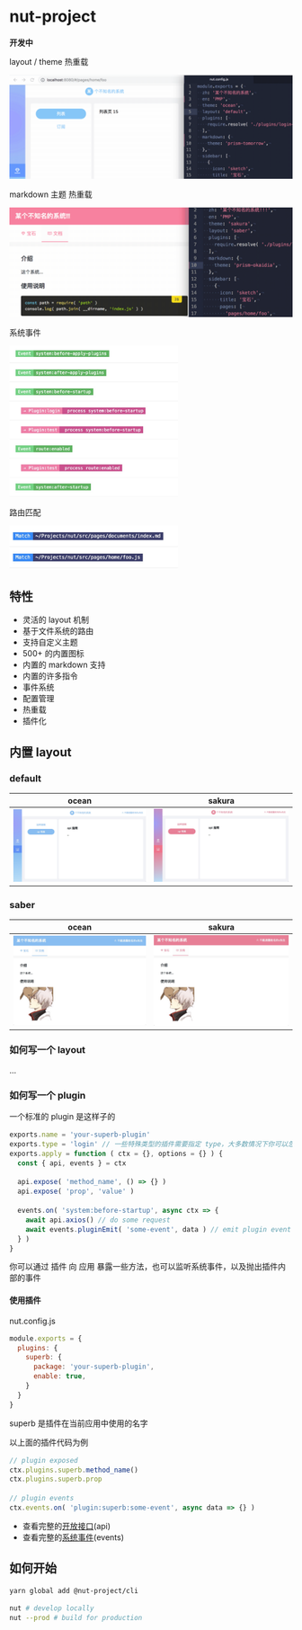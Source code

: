 # nut-project

**开发中**

layout / theme 热重载

<img src="./media/hmr.gif" alt="hmr.gif" width="600px">

markdown 主题 热重载

<img src="./media/markdown-theme-hmr.gif" alt="markdown-theme-hmr.gif" width="600px">


系统事件

<img src="./media/system-events.jpg" alt="system-events.jpg" width="300px">

路由匹配

<img src="./media/route-match.jpg" alt="route-match.jpg" width="300px">

## 特性

- 灵活的 layout 机制
- 基于文件系统的路由
- 支持自定义主题
- 500+ 的内置图标
- 内置的 markdown 支持
- 内置的许多指令
- 事件系统
- 配置管理
- 热重载
- 插件化

## 内置 layout

### default

| ocean | sakura |
| :---: | :---: |
| ![ocean](./media/default-ocean.jpg) | ![sakura](./media/default-sakura.jpg) |

### saber

| ocean | sakura |
| :---: | :---: |
| ![ocean](./media/saber-ocean.jpg) | ![sakura](./media/saber-sakura.jpg) |

### 如何写一个 layout

...

### 如何写一个 plugin

一个标准的 plugin 是这样子的

```js
exports.name = 'your-superb-plugin'
exports.type = 'login' // 一些特殊类型的插件需要指定 type，大多数情况下你可以忽略它
exports.apply = function ( ctx = {}, options = {} ) {
  const { api, events } = ctx

  api.expose( 'method_name', () => {} )
  api.expose( 'prop', 'value' )

  events.on( 'system:before-startup', async ctx => {
    await api.axios() // do some request
    await events.pluginEmit( 'some-event', data ) // emit plugin event out
  } )
}
```

你可以通过 插件 向 应用 暴露一些方法，也可以监听系统事件，以及抛出插件内部的事件

#### 使用插件

nut.config.js

```js
module.exports = {
  plugins: {
    superb: {
      package: 'your-superb-plugin',
      enable: true,
    }
  }
}
```

superb 是插件在当前应用中使用的名字

以上面的插件代码为例

```js
// plugin exposed
ctx.plugins.superb.method_name()
ctx.plugins.superb.prop

// plugin events
ctx.events.on( 'plugin:superb:some-event', async data => {} )
```

- 查看完整的[开放接口](./docs/api.md)(api)
- 查看完整的[系统事件](./docs/events.md)(events)


## 如何开始

```bash
yarn global add @nut-project/cli
```

```bash
nut # develop locally
nut --prod # build for production
```
